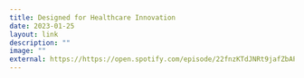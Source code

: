 ```yaml
---
title: Designed for Healthcare Innovation
date: 2023-01-25
layout: link
description: ""
image: ""
external: https://https://open.spotify.com/episode/22fnzKTdJNRt9jafZbAP0H?si=999eaa283f164ba8
---
```

